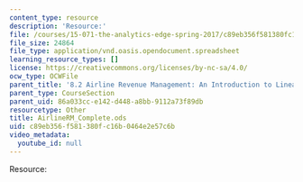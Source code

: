 ```yaml
---
content_type: resource
description: 'Resource:'
file: /courses/15-071-the-analytics-edge-spring-2017/c89eb356f581380fc16b0464e2e57c6b_AirlineRM_Complete.ods
file_size: 24864
file_type: application/vnd.oasis.opendocument.spreadsheet
learning_resource_types: []
license: https://creativecommons.org/licenses/by-nc-sa/4.0/
ocw_type: OCWFile
parent_title: '8.2 Airline Revenue Management: An Introduction to Linear Optimization '
parent_type: CourseSection
parent_uid: 86a033cc-e142-d448-a8bb-9112a73f89db
resourcetype: Other
title: AirlineRM_Complete.ods
uid: c89eb356-f581-380f-c16b-0464e2e57c6b
video_metadata:
  youtube_id: null
---
```

Resource: